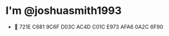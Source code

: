 # I'm @joshuasmith1993
 - 🔑 721E C681 9C6F D03C AC4D C01C E973 AFA6 0A2C 6F90

<!---
joshuasmith1993/joshuasmith1993 is a ✨ special ✨ repository because its `README.md` (this file) appears on your GitHub profile.
You can click the Preview link to take a look at your changes.
--->

